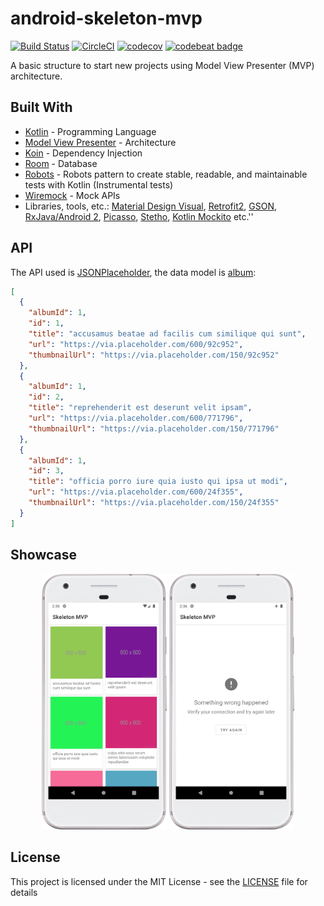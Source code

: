 # android-skeleton-mvp

[![Build Status](https://travis-ci.org/brunogabriel/android-skeleton-mvp.svg?branch=master)](https://travis-ci.org/brunogabriel/android-skeleton-mvp) [![CircleCI](https://circleci.com/gh/brunogabriel/android-skeleton-mvp.svg?style=svg)](https://circleci.com/gh/brunogabriel/android-skeleton-mvp) [![codecov](https://codecov.io/gh/brunogabriel/android-skeleton-mvp/branch/master/graph/badge.svg)](https://codecov.io/gh/brunogabriel/android-skeleton-mvp) [![codebeat badge](https://codebeat.co/badges/33f497b6-65b8-43d0-8a4f-a6604fe3253a)](https://codebeat.co/projects/github-com-brunogabriel-android-skeleton-mvp-master)

A basic structure to start new projects using Model View Presenter (MVP) architecture.

## Built With

* [Kotlin](https://kotlinlang.org/) - Programming Language
* [Model View Presenter](https://en.wikipedia.org/wiki/Model%E2%80%93view%E2%80%93presenter) - Architecture
* [Koin](https://github.com/InsertKoinIO/koin) - Dependency Injection
* [Room](https://developer.android.com/training/data-storage/room) - Database
* [Robots](https://jakewharton.com/testing-robots/) - Robots pattern to create stable, readable, and maintainable tests with Kotlin (Instrumental tests)
* [Wiremock](http://wiremock.org/) - Mock APIs
* Libraries, tools, etc.: [Material Design Visual](https://material.io/design/), [Retrofit2](https://square.github.io/retrofit/), [GSON](https://github.com/google/gson), [RxJava/Android 2](https://github.com/ReactiveX/RxJava), [Picasso](https://square.github.io/picasso/), [Stetho](http://facebook.github.io/stetho/), [Kotlin Mockito](https://github.com/nhaarman/mockito-kotlin) etc.''

## API
The API used is [JSONPlaceholder](https://jsonplaceholder.typicode.com/), the data model is [album](https://jsonplaceholder.typicode.com/photos):
```json
[
  {
    "albumId": 1,
    "id": 1,
    "title": "accusamus beatae ad facilis cum similique qui sunt",
    "url": "https://via.placeholder.com/600/92c952",
    "thumbnailUrl": "https://via.placeholder.com/150/92c952"
  },
  {
    "albumId": 1,
    "id": 2,
    "title": "reprehenderit est deserunt velit ipsam",
    "url": "https://via.placeholder.com/600/771796",
    "thumbnailUrl": "https://via.placeholder.com/150/771796"
  },
  {
    "albumId": 1,
    "id": 3,
    "title": "officia porro iure quia iusto qui ipsa ut modi",
    "url": "https://via.placeholder.com/600/24f355",
    "thumbnailUrl": "https://via.placeholder.com/150/24f355"
  } 
]
```

## Showcase

<p align=center>
    <img src="screenshots/device1.png" width=200>
    <img src="screenshots/device2.png" width=200>
</p>

## License

This project is licensed under the MIT License - see the [LICENSE](LICENSE) file for details

